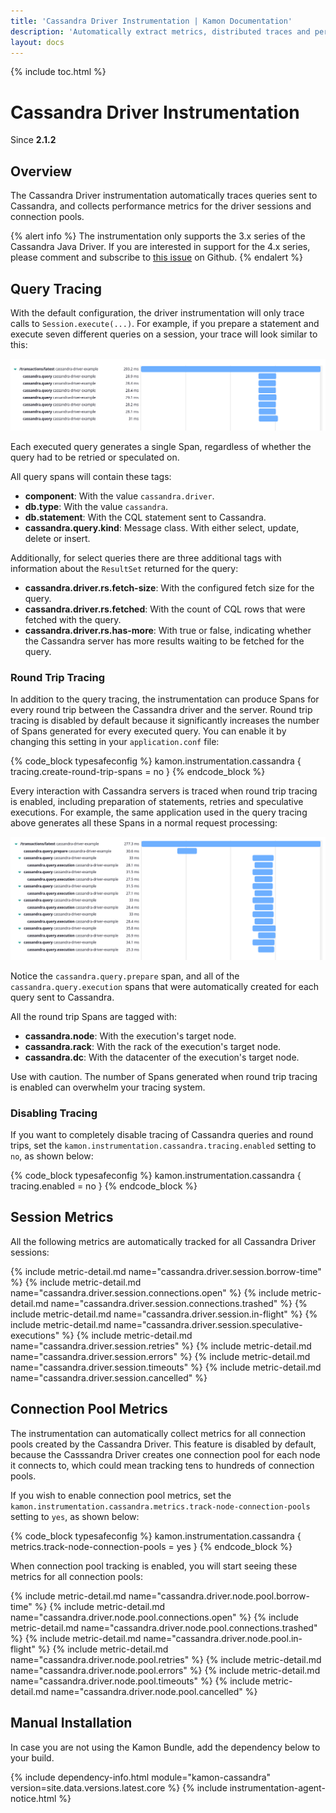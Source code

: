 ```yaml
---
title: 'Cassandra Driver Instrumentation | Kamon Documentation'
description: 'Automatically extract metrics, distributed traces and perform context propagation on Akka applications'
layout: docs
---
```


{% include toc.html %}

Cassandra Driver Instrumentation 
================================
Since __2.1.2__

Overview
--------

The Cassandra Driver instrumentation automatically traces queries sent to Cassandra, and collects performance metrics
for the driver sessions and connection pools. 

{% alert info %}
The instrumentation only supports the 3.x series of the Cassandra Java Driver. If you are interested in support for the
4.x series, please comment and subscribe to <a href="https://github.com/kamon-io/Kamon/issues/798">this issue</a> on
Github.
{% endalert %}


Query Tracing
-------------

With the default configuration, the driver instrumentation will only trace calls to `Session.execute(...)`. For example,
if you prepare a statement and execute seven different queries on a session, your trace will look similar to this:

<img class="img-fluid rounded" src="/assets/img/cassandra-without-roundtrip-spans.png">

Each executed query generates a single Span, regardless of whether the query had to be retried or speculated on.

All query spans will contain these tags:
  * __component__: With the value `cassandra.driver`.
  * __db.type__: With the value `cassandra`.
  * __db.statement__: With the CQL statement sent to Cassandra.
  * __cassandra.query.kind__: Message class. With either select, update, delete or insert.

Additionally, for select queries there are three additional tags with information about the `ResultSet` returned for the
query:
  * __cassandra.driver.rs.fetch-size__: With the configured fetch size for the query.
  * __cassandra.driver.rs.fetched__: With the count of CQL rows that were fetched with the query.
  * __cassandra.driver.rs.has-more__: With true or false, indicating whether the Cassandra server has more results
    waiting to be fetched for the query.


### Round Trip Tracing
In addition to the query tracing, the instrumentation can produce Spans for every round trip between the Cassandra 
driver and the server. Round trip tracing is disabled by default because it significantly increases the number of Spans
generated for every executed query. You can enable it by changing this setting in your `application.conf` file:

{% code_block typesafeconfig %}
kamon.instrumentation.cassandra {
  tracing.create-round-trip-spans = no
}
{% endcode_block %}

Every interaction with Cassandra servers is traced when round trip tracing is enabled, including preparation of 
statements, retries and speculative executions. For example, the same application used in the query tracing above 
generates all these Spans in a normal request processing:

<img class="img-fluid rounded" src="/assets/img/cassandra-with-roundtrip-spans.png">

Notice the `cassandra.query.prepare` span, and all of the `cassandra.query.execution` spans that were automatically
created for each query sent to Cassandra.

All the round trip Spans are tagged with:
  * __cassandra.node__: With the execution's target node.
  * __cassandra.rack__: With the rack of the execution's target node.
  * __cassandra.dc__: With the datacenter of the execution's target node.

Use with caution. The number of Spans generated when round trip tracing is enabled can overwhelm your tracing system.


### Disabling Tracing
If you want to completely disable tracing of Cassandra queries and round trips, set the 
`kamon.instrumentation.cassandra.tracing.enabled` setting to `no`, as shown below:

{% code_block typesafeconfig %}
kamon.instrumentation.cassandra {
  tracing.enabled = no
}
{% endcode_block %}


Session Metrics
---------------

All the following metrics are automatically tracked for all Cassandra Driver sessions:

{%  include metric-detail.md name="cassandra.driver.session.borrow-time" %}
{%  include metric-detail.md name="cassandra.driver.session.connections.open" %}
{%  include metric-detail.md name="cassandra.driver.session.connections.trashed" %}
{%  include metric-detail.md name="cassandra.driver.session.in-flight" %}
{%  include metric-detail.md name="cassandra.driver.session.speculative-executions" %}
{%  include metric-detail.md name="cassandra.driver.session.retries" %}
{%  include metric-detail.md name="cassandra.driver.session.errors" %}
{%  include metric-detail.md name="cassandra.driver.session.timeouts" %}
{%  include metric-detail.md name="cassandra.driver.session.cancelled" %}


Connection Pool Metrics
-----------------------

The instrumentation can automatically collect metrics for all connection pools created by the Cassandra Driver. This
feature is disabled by default, because the Casssandra Driver creates one connection pool for each node it connects to,
which could mean tracking tens to hundreds of connection pools.

If you wish to enable connection pool metrics, set the `kamon.instrumentation.cassandra.metrics.track-node-connection-pools` 
setting to `yes`, as shown below:

{% code_block typesafeconfig %}
kamon.instrumentation.cassandra {
  metrics.track-node-connection-pools = yes
}
{% endcode_block %}

When connection pool tracking is enabled, you will start seeing these metrics for all connection pools:

{%  include metric-detail.md name="cassandra.driver.node.pool.borrow-time" %}
{%  include metric-detail.md name="cassandra.driver.node.pool.connections.open" %}
{%  include metric-detail.md name="cassandra.driver.node.pool.connections.trashed" %}
{%  include metric-detail.md name="cassandra.driver.node.pool.in-flight" %}
{%  include metric-detail.md name="cassandra.driver.node.pool.retries" %}
{%  include metric-detail.md name="cassandra.driver.node.pool.errors" %}
{%  include metric-detail.md name="cassandra.driver.node.pool.timeouts" %}
{%  include metric-detail.md name="cassandra.driver.node.pool.cancelled" %}



Manual Installation
-------------------

In case you are not using the Kamon Bundle, add the dependency below to your build.

{% include dependency-info.html module="kamon-cassandra" version=site.data.versions.latest.core %}
{% include instrumentation-agent-notice.html %}
